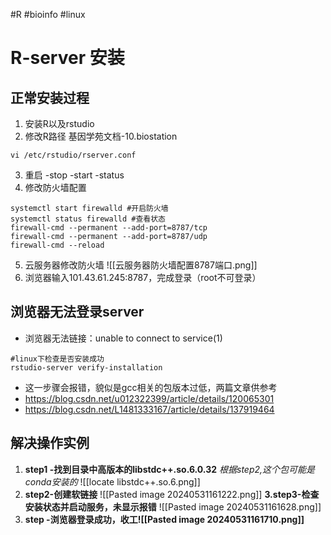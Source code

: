 #R #bioinfo #linux 
# R-server 安装
## 正常安装过程
1. 安装R以及rstudio
2. 修改R路径 
     基因学苑文档-10.biostation 
```
vi /etc/rstudio/rserver.conf
```
3. 重启 -stop -start -status
4. 修改防火墙配置
 ```
systemctl start firewalld #开启防火墙
systemctl status firewalld #查看状态
firewall-cmd --permanent --add-port=8787/tcp
firewall-cmd --permanent --add-port=8787/udp
firewall-cmd --reload
 ```
 5. 云服务器修改防火墙
 ![[云服务器防火墙配置8787端口.png]]
 6.  浏览器输入101.43.61.245:8787，完成登录（root不可登录）
## 浏览器无法登录server
- 浏览器无法链接：unable to connect to service(1)
```
#linux下检查是否安装成功
rstudio-server verify-installation
```
- 这一步骤会报错，貌似是gcc相关的包版本过低，两篇文章供参考
- https://blog.csdn.net/u012322399/article/details/120065301
- https://blog.csdn.net/L1481333167/article/details/137919464


## 解决操作实例 

1. **step1 -找到目录中高版本的libstdc++.so.6.0.32**
	 *根据step2,这个包可能是conda安装的*
![[locate libstdc++.so.6.png]]
2. **step2-创建软链接**
![[Pasted image 20240531161222.png]]
**3.step3-检查安装状态并启动服务，未显示报错**
![[Pasted image 20240531161628.png]]
4. **step -浏览器登录成功，收工![[Pasted image 20240531161710.png]]**